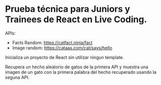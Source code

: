# Prueba técnica para Juniors y Trainees de React en Live Coding.

APIs:

- Facts Random: https://catfact.ninja/fact
- Image random: https://cataas.com/cat/says/hello

Inicializa un proyecto de React sin utilizar ningun template.

Recupera un hecho aleatorio de gatos de la primera API y muestra una imagen de un gato con la primera palabra del hecho recuperado usando la seguna API.
